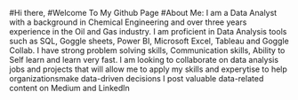 #Hi there,
#Welcome To My Github Page
#About Me:
I am a Data Analyst with a background in Chemical Engineering and over three years experience in the Oil and Gas industry.
I am proficient in Data Analysis tools such as SQL, Goggle sheets, Power BI, Microsoft Excel, Tableau and Goggle Collab.
I have strong problem solving skills, Communication skills, Ability to Self learn and learn very fast.
I am looking to collaborate on data analysis jobs and projects that will allow me to apply my skills and experytise to help organizationsmake data-driven decisions
I post valuable data-related content on Medium and LinkedIn
